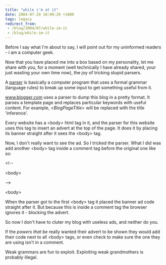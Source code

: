 ```yaml
---
title: "while i'm at it"
date: 2004-07-29 18:09:29 +1000
tags: legacy
redirect_from:
 - /blog/2004/07/while-im-it
 - /blog/while-im-it
---
```


Before I say what I'm about to say, I will point out for my uninformed readers - i am a computer geek.



Now that you have placed me into a box based on my personality, let me share with you, for a moment (well technically I have already shared, your just wasting your own time now), the joy of tricking stupid parsers.



A <a href="http://en.wikipedia.org/wiki/Parser">parser</a> is basically a computer program that uses a formal grammar (language rules) to break up some input to get something useful from it.



<a href="http://www.blogger.com">www.blogger.com</a> uses a parser to dump this blog in a pretty format. It parses a template page and replaces particular keywords with useful content. For example, &lt;$BlogPageTitle$&gt; will be replaced with the title 'inference'.



Every website has a &lt;body&gt; html tag in it, and the parser for this website uses this tag to insert an advert at the top of the page. It does it by placing its banner straight after it sees the &lt;body&gt; tag.



Now, I don't really want to see the ad. So I tricked the parser. What I did was add another &lt;body&gt; tag inside a comment tag before the original one like so:

&lt;!--

&lt;body&gt;

--&gt;

&lt;body&gt;



When the parser got to the first &lt;body&gt; tag it placed the banner ad code straight after it. But because this is inside a comment tag the browser ignores it - blocking the advert.



So now I don't have to cluter my blog with useless ads, and neither do you.



If the <em>powers that be</em> really wanted their advert to be shown they would add their code next to all &lt;body&gt; tags, or even check to make sure the one they are using isn't in a comment.



Weak grammars are fun to exploit. Exploiting weak grandmothers is probably illegal.


